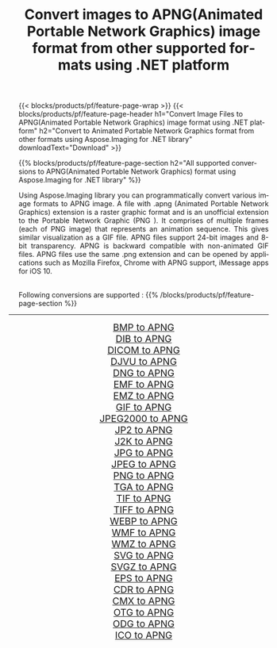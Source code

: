 ﻿---
title: Convert images to APNG(Animated Portable Network Graphics) image format from other supported formats using .NET platform 
weight: 3920
url: /net/conversion/to/apng 
lang: en
langdirlevel: 2
locales: zh-hans,ja,it,ru,de,es,fr,nl,id,lt,pl,pt,vi,tr,ko,zh-hant,ar,hi,th,sv,cs,uk,he
description: Using Aspose.Imaging for .NET library it is easy to convert to APNG(Animated Portable Network Graphics) from other supported image formats
---

{{< blocks/products/pf/feature-page-wrap >}}
{{< blocks/products/pf/feature-page-header h1="Convert Image Files to APNG(Animated Portable Network Graphics) image format using .NET platform" h2="Convert to Animated Portable Network Graphics format from other formats using Aspose.Imaging for .NET library" downloadText="Download" >}}


{{% blocks/products/pf/feature-page-section  h2="All supported conversions to APNG(Animated Portable Network Graphics) format using Aspose.Imaging for .NET library" %}}
<p align=justify>Using Aspose.Imaging library you can programmatically convert various image formats to APNG image. A file with .apng (Animated Portable Network Graphics) extension is a raster graphic format and is an unofficial extension to the Portable Network Graphic (PNG ). It comprises of multiple frames (each of PNG image) that represents an animation sequence. This gives similar visualization as a GIF file. APNG files support 24-bit images and 8-bit transparency. APNG is backward compatible with non-animated GIF files. APNG files use the same .png extension and can be opened by applications such as Mozilla Firefox, Chrome with APNG support, iMessage apps for iOS 10.</p>
<br/>
Following conversions are supported :
{{% /blocks/products/pf/feature-page-section %}}
<div class="container-fluid productfamilypage bg-gray">
    <div class="convertypes bg-gray agp-content section">
        <div class="container">
		<hr style="margin-left:-20px;"/>
		<div class="row other-converters" style="gap: 10px;font-size: 19px;text-align:center;">
		    <div class='col-md-2 other-converter remove-lp remove-rp'><a href="/imaging/net/conversion/bmp-to-apng" style="padding:15px;">BMP to APNG</a></div>
<div class='col-md-2 other-converter remove-lp remove-rp'><a href="/imaging/net/conversion/dib-to-apng" style="padding:15px;">DIB to APNG</a></div>
<div class='col-md-2 other-converter remove-lp remove-rp'><a href="/imaging/net/conversion/dicom-to-apng" style="padding:15px;">DICOM to APNG</a></div>
<div class='col-md-2 other-converter remove-lp remove-rp'><a href="/imaging/net/conversion/djvu-to-apng" style="padding:15px;">DJVU to APNG</a></div>
<div class='col-md-2 other-converter remove-lp remove-rp'><a href="/imaging/net/conversion/dng-to-apng" style="padding:15px;">DNG to APNG</a></div>
<div class='col-md-2 other-converter remove-lp remove-rp'><a href="/imaging/net/conversion/emf-to-apng" style="padding:15px;">EMF to APNG</a></div>
<div class='col-md-2 other-converter remove-lp remove-rp'><a href="/imaging/net/conversion/emz-to-apng" style="padding:15px;">EMZ to APNG</a></div>
<div class='col-md-2 other-converter remove-lp remove-rp'><a href="/imaging/net/conversion/gif-to-apng" style="padding:15px;">GIF to APNG</a></div>
<div class='col-md-2 other-converter remove-lp remove-rp'><a href="/imaging/net/conversion/jpeg2000-to-apng" style="padding:15px;">JPEG2000 to APNG</a></div>
<div class='col-md-2 other-converter remove-lp remove-rp'><a href="/imaging/net/conversion/jp2-to-apng" style="padding:15px;">JP2 to APNG</a></div>
<div class='col-md-2 other-converter remove-lp remove-rp'><a href="/imaging/net/conversion/j2k-to-apng" style="padding:15px;">J2K to APNG</a></div>
<div class='col-md-2 other-converter remove-lp remove-rp'><a href="/imaging/net/conversion/jpg-to-apng" style="padding:15px;">JPG to APNG</a></div>
<div class='col-md-2 other-converter remove-lp remove-rp'><a href="/imaging/net/conversion/jpeg-to-apng" style="padding:15px;">JPEG to APNG</a></div>
<div class='col-md-2 other-converter remove-lp remove-rp'><a href="/imaging/net/conversion/png-to-apng" style="padding:15px;">PNG to APNG</a></div>
<div class='col-md-2 other-converter remove-lp remove-rp'><a href="/imaging/net/conversion/tga-to-apng" style="padding:15px;">TGA to APNG</a></div>
<div class='col-md-2 other-converter remove-lp remove-rp'><a href="/imaging/net/conversion/tif-to-apng" style="padding:15px;">TIF to APNG</a></div>
<div class='col-md-2 other-converter remove-lp remove-rp'><a href="/imaging/net/conversion/tiff-to-apng" style="padding:15px;">TIFF to APNG</a></div>
<div class='col-md-2 other-converter remove-lp remove-rp'><a href="/imaging/net/conversion/webp-to-apng" style="padding:15px;">WEBP to APNG</a></div>
<div class='col-md-2 other-converter remove-lp remove-rp'><a href="/imaging/net/conversion/wmf-to-apng" style="padding:15px;">WMF to APNG</a></div>
<div class='col-md-2 other-converter remove-lp remove-rp'><a href="/imaging/net/conversion/wmz-to-apng" style="padding:15px;">WMZ to APNG</a></div>
<div class='col-md-2 other-converter remove-lp remove-rp'><a href="/imaging/net/conversion/svg-to-apng" style="padding:15px;">SVG to APNG</a></div>
<div class='col-md-2 other-converter remove-lp remove-rp'><a href="/imaging/net/conversion/svgz-to-apng" style="padding:15px;">SVGZ to APNG</a></div>
<div class='col-md-2 other-converter remove-lp remove-rp'><a href="/imaging/net/conversion/eps-to-apng" style="padding:15px;">EPS to APNG</a></div>
<div class='col-md-2 other-converter remove-lp remove-rp'><a href="/imaging/net/conversion/cdr-to-apng" style="padding:15px;">CDR to APNG</a></div>
<div class='col-md-2 other-converter remove-lp remove-rp'><a href="/imaging/net/conversion/cmx-to-apng" style="padding:15px;">CMX to APNG</a></div>
<div class='col-md-2 other-converter remove-lp remove-rp'><a href="/imaging/net/conversion/otg-to-apng" style="padding:15px;">OTG to APNG</a></div>
<div class='col-md-2 other-converter remove-lp remove-rp'><a href="/imaging/net/conversion/odg-to-apng" style="padding:15px;">ODG to APNG</a></div>
<div class='col-md-2 other-converter remove-lp remove-rp'><a href="/imaging/net/conversion/ico-to-apng" style="padding:15px;">ICO to APNG</a></div>
                </div>
        </div>
    </div>
</div>
<br/>


